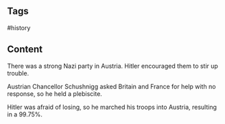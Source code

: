 ---
---

## Tags

#history

## Content

There was a strong Nazi party in Austria. Hitler encouraged them to stir up trouble.

Austrian Chancellor Schushnigg asked Britain and France for help with no response, so he held a plebiscite.

Hitler was afraid of losing, so he marched his troops into Austria, resulting in a 99.75%.
